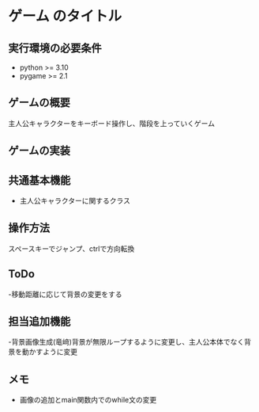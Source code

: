 # ゲーム のタイトル


## 実行環境の必要条件
* python >= 3.10
* pygame >= 2.1

## ゲームの概要
主人公キャラクターをキーボード操作し、階段を上っていくゲーム

## ゲームの実装

## 共通基本機能
* 主人公キャラクターに関するクラス
## 操作方法
スペースキーでジャンプ、ctrlで方向転換
## ToDo
-移動距離に応じて背景の変更をする
## 担当追加機能
-背景画像生成(竜﨑)背景が無限ループするように変更し、主人公本体でなく背景を動かすように変更
## メモ
* 画像の追加とmain関数内でのwhile文の変更
